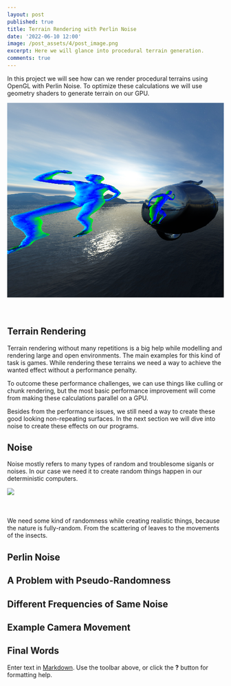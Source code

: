 ```yaml
---
layout: post
published: true
title: Terrain Rendering with Perlin Noise
date: '2022-06-10 12:00'
image: /post_assets/4/post_image.png
excerpt: Here we will glance into procedural terrain generation.
comments: true
---
```

In this project we will see how can we render procedural terrains using OpenGL with Perlin Noise. To optimize these calculations we will use geometry shaders to generate terrain on our GPU.

<div class="fig figcenter fighighlight">
  <img src="/post_assets/3/post_image.png">
  <div class="figcaption"><br><br>
  </div>
</div>

## Terrain Rendering

Terrain rendering without many repetitions is a big help while modelling and rendering large and open environments. The main examples for this kind of task is games. While rendering these terrains we need a way to achieve the wanted effect without a performance penalty. 

To outcome these performance challenges, we can use things like culling or chunk rendering, but the most basic performance improvement will come from making these calculations parallel on a GPU. 

Besides from the performance issues, we still need a way to create these good looking non-repeating surfaces. In the next section we will dive into noise to create these effects on our programs.

## Noise

Noise mostly refers to many types of random and troublesome siganls or noises. In our case we need it to create random things happen in our deterministic computers.

<div class="fig figcenter fighighlight">
  <img src="/post_assets/3/noise.png">
  <div class="figcaption"><br><br>
  </div>
</div>

We need some kind of randomness while creating realistic things, because the nature is fully-random. From the scattering of leaves to the movements of the insects. 


## Perlin Noise

## A Problem with Pseudo-Randomness

## Different Frequencies of Same Noise

## Example Camera Movement

## Final Words

Enter text in [Markdown](http://daringfireball.net/projects/markdown/). Use the toolbar above, or click the **?** button for formatting help.
